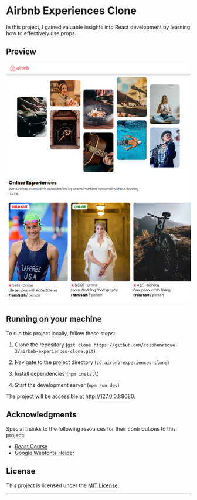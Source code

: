 # Airbnb Experiences Clone

In this project, I gained valuable insights into React development by learning
how to effectively use props. 

## Preview

![Screenshot1](src/assets/showcase.png)

## Running on your machine 

To run this project locally, follow these steps:

1. Clone the repository
   (`git clone https://github.com/caiohenrique-3/airbnb-experiences-clone.git`)

2. Navigate to the project directory (`cd airbnb-experiences-clone`)

3. Install dependencies (`npm install`)

4. Start the development server (`npm run dev`)

The project will be accessible at http://127.0.0.1:8080.

## Acknowledgments

Special thanks to the following resources for their contributions to this
project:

- [React Course](https://youtube.com/watch?v=bMknfKXIFA8)
- [Google Webfonts Helper](https://gwfh.mranftl.com/fonts)

## License

This project is licensed under the [MIT License](LICENSE).

---

